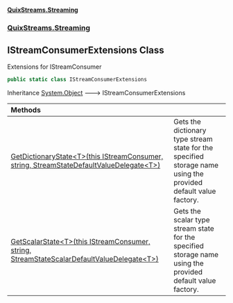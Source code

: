 #### [QuixStreams.Streaming](index.md 'index')
### [QuixStreams.Streaming](QuixStreams.Streaming.md 'QuixStreams.Streaming')

## IStreamConsumerExtensions Class

Extensions for IStreamConsumer

```csharp
public static class IStreamConsumerExtensions
```

Inheritance [System.Object](https://docs.microsoft.com/en-us/dotnet/api/System.Object 'System.Object') &#129106; IStreamConsumerExtensions

| Methods | |
| :--- | :--- |
| [GetDictionaryState&lt;T&gt;(this IStreamConsumer, string, StreamStateDefaultValueDelegate&lt;T&gt;)](IStreamConsumerExtensions.GetDictionaryState_T_(thisIStreamConsumer,string,StreamStateDefaultValueDelegate_T_).md 'QuixStreams.Streaming.IStreamConsumerExtensions.GetDictionaryState<T>(this QuixStreams.Streaming.IStreamConsumer, string, QuixStreams.Streaming.States.StreamStateDefaultValueDelegate<T>)') | Gets the dictionary type stream state for the specified storage name using the provided default value factory. |
| [GetScalarState&lt;T&gt;(this IStreamConsumer, string, StreamStateScalarDefaultValueDelegate&lt;T&gt;)](IStreamConsumerExtensions.GetScalarState_T_(thisIStreamConsumer,string,StreamStateScalarDefaultValueDelegate_T_).md 'QuixStreams.Streaming.IStreamConsumerExtensions.GetScalarState<T>(this QuixStreams.Streaming.IStreamConsumer, string, QuixStreams.Streaming.States.StreamStateScalarDefaultValueDelegate<T>)') | Gets the scalar type stream state for the specified storage name using the provided default value factory. |
